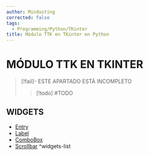 ```yaml
---
author: Mindusting
corrected: false
tags:
  - Programming/Python/TKinter
title: Módulo TTK en TKinter en Python
---
```


# MÓDULO TTK EN TKINTER

> [!fail]- ESTE APARTADO ESTÁ INCOMPLETO
> > [!todo] #TODO

## WIDGETS

- [Entry](py_ttk_entry.md)
- [Label](py_ttk_label.md)
- [ComboBox](py_ttk_combobox.md)
- [Scrollbar](py_ttk_scrollbar.md)
^widgets-list
